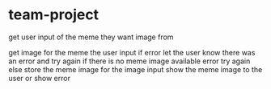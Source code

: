 # team-project

get user input of the meme they want image from

get image for the meme the user input
    if error let the user know there was an error and try again
    if there is no meme image available error try again
    else store the meme image for the image input
show the meme image to the user or show error


<!-- Testing Pull -->
